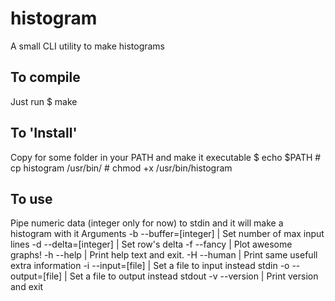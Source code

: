 # histogram
A small CLI utility to make histograms

To compile
----------
Just run
	$ make

To 'Install'
------------
Copy for some folder in your PATH and make it executable
	$ echo $PATH
	# cp histogram /usr/bin/
	# chmod +x /usr/bin/histogram

To use
------
Pipe numeric data (integer only for now) to stdin and it will make a histogram with it
Arguments
	-b --buffer=[integer] | Set number of max input lines
	-d --delta=[integer]  | Set row's delta
	-f --fancy            | Plot awesome graphs!
	-h --help             | Print help text and exit.
	-H --human            | Print same usefull extra information
	-i --input=[file]     | Set a file to input instead stdin
	-o --output=[file]    | Set a file to output instead stdout
	-v --version          | Print version and exit

